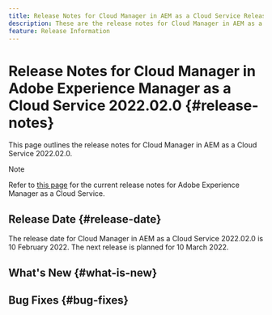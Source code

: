 ```yaml
---
title: Release Notes for Cloud Manager in AEM as a Cloud Service Release 2022.02.0
description: These are the release notes for Cloud Manager in AEM as a Cloud Service release 2022.02.0.
feature: Release Information
---
```


# Release Notes for Cloud Manager in Adobe Experience Manager as a Cloud Service 2022.02.0 {#release-notes}

This page outlines the release notes for Cloud Manager in AEM as a Cloud Service 2022.02.0.

>[!NOTE]
>
>Refer to [this page](/help/release-notes/release-notes-cloud/release-notes-current.md) for the current release notes for Adobe Experience Manager as a Cloud Service.

## Release Date {#release-date}

The release date for Cloud Manager in AEM as a Cloud Service 2022.02.0 is 10 February 2022. The next release is planned for 10 March 2022.

## What's New {#what-is-new}

## Bug Fixes {#bug-fixes}

